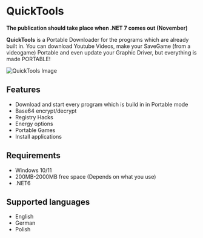 # QuickTools

**The publication should take place when .NET 7 comes out (November)**

**QuickTools** is a Portable Downloader for the programs which are already built in. You can download Youtube Videos, make your SaveGame (from a videogame) Portable and even update your Graphic Driver, but everything is made PORTABLE!

![QuickTools Image](/repository/assets/ApplicaitonImage.png?raw=true "Application Image")

## Features

- Download and start every program which is build in in Portable mode
- Base64 encrypt/decrypt
- Registry Hacks
- Energy options
- Portable Games
- Install applications

## Requirements

- Windows 10/11
- 200MB-2000MB free space (Depends on what you use)
- .NET6

## Supported languages

- English
- German
- Polish
